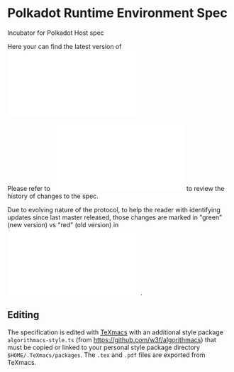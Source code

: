 # Polkadot Runtime Environment Spec
Incubator for Polkadot Host spec

Here your can find the latest version of ![Polkadot Runtime Environment Specification](./polkadot_re_spec.pdf)

Please refer to ![Change log](./pdre_change_log.org) to review the history of changes to the spec.

Due to evolving nature of the protocol, to help the reader with identifying updates since last master released, those changes are marked in "green" (new version) vs "red" (old version) in ![polkadot_re_spec-diffed-updates.pdf](./polkadot_re_spec-diffed-updates.pdf).

## Editing

The specification is edited with [TeXmacs](https://www.texmacs.org/) with an
additional style package `algorithmacs-style.ts` (from
https://github.com/w3f/algorithmacs) that must be copied or
linked to your personal style package directory `$HOME/.TeXmacs/packages`. The
`.tex` and `.pdf` files are exported from TeXmacs.

